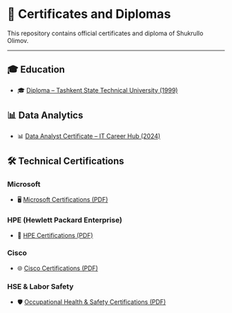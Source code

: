 # 📄 Certificates and Diplomas

This repository contains official certificates and diploma of Shukrullo Olimov.

---

## 🎓 Education

- 🎓 [Diploma – Tashkent State Technical University (1999)](./diploma_tstu.pdf)

## 📊 Data Analytics

- 📊 [Data Analyst Certificate – IT Career Hub (2024)](./data_analyst_it_career_hub.pdf)

## 🛠️ Technical Certifications

### Microsoft
- 🖥️ [Microsoft Certifications (PDF)](./microsoft_certificates.pdf)

### HPE (Hewlett Packard Enterprise)
- 💽 [HPE Certifications (PDF)](./hpe_certificates.pdf)

### Cisco
- 🌐 [Cisco Certifications (PDF)](./cisco_certificates.pdf)

### HSE & Labor Safety
- 🛡️ [Occupational Health & Safety Certifications (PDF)](./hse_certificates.pdf)
